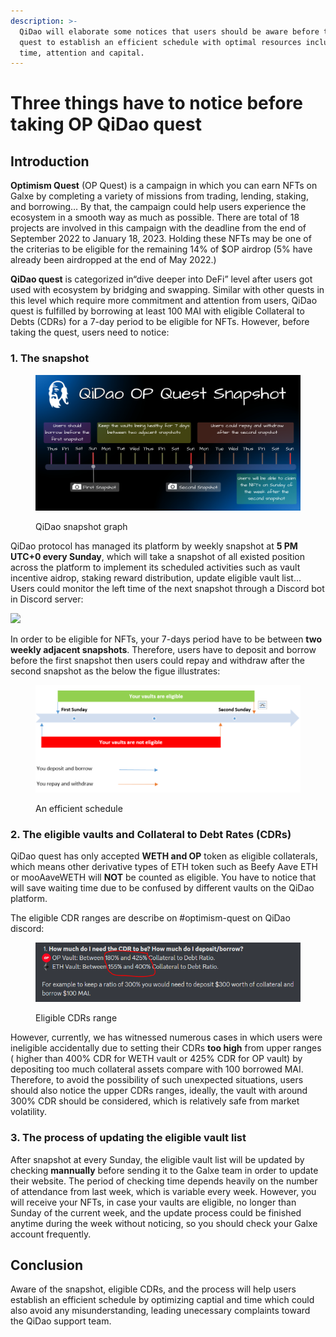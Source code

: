 ```yaml
---
description: >-
  QiDao will elaborate some notices that users should be aware before taking the
  quest to establish an efficient schedule with optimal resources including
  time, attention and capital.
---
```


# Three things have to notice before taking OP QiDao quest

## Introduction

**Optimism Quest** (OP Quest) is a campaign in which you can earn NFTs on Galxe by completing a variety of missions from trading, lending, staking, and borrowing… By that, the campaign could help users experience the ecosystem in a smooth way as much as possible.  There are total of 18 projects are involved in this campaign with the deadline from the end of September 2022 to January 18, 2023. Holding these NFTs may be one of the criterias to be eligible for the remaining 14% of $OP airdrop (5% have already been airdropped at the end of May 2022.)

**QiDao quest** is categorized in“dive deeper into DeFi” level after users got used with ecosystem by bridging and swapping. Similar with other quests in this level which require more commitment and attention from users, QiDao quest is fulfilled by borrowing at least 100 MAI with eligible Collateral to Debts (CDRs) for a 7-day period to be eligible for NFTs. However, before taking the quest, users need to notice:

### 1. The snapshot

<figure><img src="../../.gitbook/assets/Frame 4(4).png" alt=""><figcaption><p>QiDao snapshot graph</p></figcaption></figure>

QiDao protocol has managed its platform by weekly snapshot at **5 PM UTC+0 every Sunday**, which will take a snapshot of all existed position across the platform to implement its scheduled activities such as vault incentive aidrop, staking reward distribution, update eligible vault list… Users could monitor the left time of the next snapshot through a Discord bot in Discord server:

![](https://lh6.googleusercontent.com/Z0dJ9C4WbzgddHF5rZuL9fyuBPbiIrHFwbHepTpC59Cjkvprq61a\_8bCnXsc2N1u9xty1M0u8xixhQLcwlK2Xz2adyGEW5YxLL9H01i8LBR1\_W12v6FGiJHvCaJVYN\_QR0zBzc6-UfOrv3890kWh1JDYp1ka0gm3BPZEvJvSaphTfKnzcsczq84uj9aKM-RmOIqkiu-s\_g)

In order to be eligible for NFTs, your 7-days period have to be between **two weekly adjacent snapshots**. Therefore, users have to deposit and borrow before the first snapshot then users could repay and withdraw after the second snapshot as the below the figue illustrates:

<figure><img src="../../.gitbook/assets/Capture (2).PNG" alt=""><figcaption><p>An efficient schedule</p></figcaption></figure>

### 2. The eligible vaults and Collateral to Debt Rates (CDRs)

QiDao quest has only accepted **WETH and OP** token as eligible collaterals, which means other derivative types of ETH token such as Beefy Aave ETH or mooAaveWETH will **NOT** be counted as eligible. You have to notice that will save waiting time due to be confused by different vaults on the QiDao platform.

The eligible CDR ranges are describe on #optimism-quest on QiDao discord:

<figure><img src="../../.gitbook/assets/Capture (3).PNG" alt=""><figcaption><p>Eligible CDRs range</p></figcaption></figure>

However, currently, we has witnessed numerous cases in which users were ineligible accidentally due to setting their CDRs **too high** from upper ranges ( higher than 400% CDR for WETH vault or 425% CDR for OP vault) by depositing too much collateral assets compare with 100 borrowed MAI. Therefore, to avoid the possibility of such unexpected situations, users should also notice the upper CDRs ranges, ideally, the vault with around 300% CDR should be considered, which is relatively safe from market volatility.

### 3. The process of updating the eligible vault list

After snapshot at every Sunday, the eligible vault list will be updated by checking **mannually** before sending it to the Galxe team in order to update their website. The period of checking time depends heavily on the number of attendance from last week, which is variable every week. However, you will receive your NFTs, in case your vaults are eligible, no longer than Sunday of the current week, and the update process could be finished anytime during the week without noticing, so you should check your Galxe account frequently.

## Conclusion

Aware of the snapshot, eligible CDRs, and the process will help users establish an efficient schedule by optimizing captial and time which could also avoid any misunderstanding, leading unecessary complaints toward the QiDao support team.

